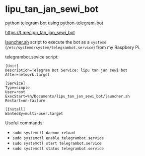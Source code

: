 # lipu_tan_jan_sewi_bot

python telegram bot using [python-telegram-bot](https://github.com/python-telegram-bot)

https://t.me/lipu_tan_jan_sewi_bot

[launcher.sh](launcher.sh) script to execute the bot as a `systemd` (`/etc/systemd/system/telegrambot.service`) from my Raspbery Pi.

telegrambot.sevice script:
```
[Unit]
Description=Telegram Bot Service: lipu tan jan sewi bot
After=network.target

[Service]
Type=simple
User=root
ExecStart=%h/Documents/lipu_tan_jan_sewi_bot/launcher.sh
Restart=on-failure

[Install]
WantedBy=multi-user.target

```
Useful commands:
- `sudo systemctl daemon-reload`
- `sudo systemctl enable telegrambot.service`
- `sudo systemctl start telegrambot.service`
- `sudo systemctl status telegrambot.service`
